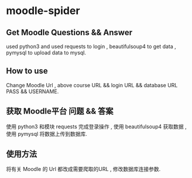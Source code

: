 # moodle-spider
## Get Moodle Questions && Answer
used python3 and used requests to login , beautifulsoup4 to get data , pymysql to upload data to mysql.
## How to use
Change Moodle Url , above course URL && login URL && database URL PASS && USERNAME.
## 获取 Moodle平台 问题 && 答案
使用 python3 和模块 requests 完成登录操作 , 使用 beautifulsoup4 获取数据 , 使用 pymysql 将数据上传到数据库.
## 使用方法
将有关 Moodle 的 Url 都改成需要爬取的URL , 修改数据库连接参数.